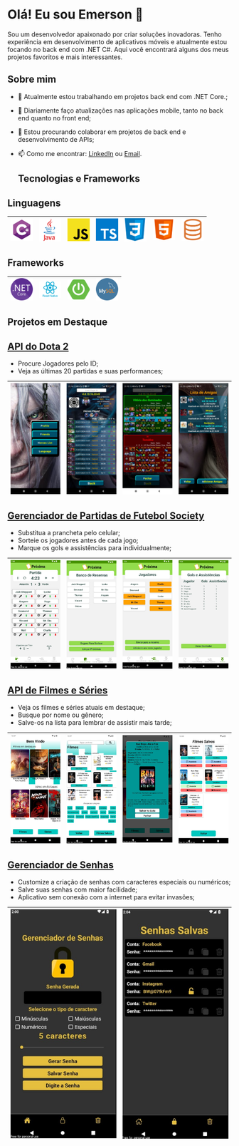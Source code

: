 # Olá! Eu sou Emerson 👋

Sou um desenvolvedor apaixonado por criar soluções inovadoras. Tenho experiência em desenvolvimento de aplicativos móveis e atualmente estou focando no back end com .NET C#. Aqui você encontrará alguns dos meus projetos favoritos e mais interessantes.

## Sobre mim

- 🔭 Atualmente estou trabalhando em projetos back end com .NET Core.;
- 🌱 Diariamente faço atualizações nas aplicações mobile, tanto no back end quanto no front end;
- 👯 Estou procurando colaborar em projetos de back end e desenvolvimento de APIs;
- 📫 Como me encontrar: [LinkedIn](https://www.linkedin.com/in/emersonribeiro2342/) ou [Email](mailto:lyncoln_erc@hotmail.com).

  ## Tecnologias e Frameworks

## Linguagens

| <img src="png/c.png" width="50" height="auto"> | <img src="png/java.png" width="50" height="auto"> | <img src="png/javascript.png" width="50" height="auto"> | <img src="png/typescript.png" width="50" height="auto"> | <img src="png/css.png" width="50" height="auto"> | <img src="png/html.png" width="50" height="auto"> | <img src="png/sql.png" width="50" height="auto"> |
| :--------------------------------------------: | :-----------------------------------------------: | :-----------------------------------------------------: | :-----------------------------------------------------: | :----------------------------------------------: | :-----------------------------------------------: | :----------------------------------------------: |

## Frameworks

| <img src="png/.net.png" width="50" height="auto"> | <img src="png/reactNative.png" width="50" height="auto"> | <img src="png/spring-boot.png" width="50" height="auto"> | <img src="png/mysql.png" width="50" height="auto"> |
| :-----------------------------------------------: | :------------------------------------------------------: | :------------------------------------------------------: | :------------------------------------------------: |

## Projetos em Destaque

## [API do Dota 2](https://github.com/Emerson2342/dota2)

- Procure Jogadores pelo ID;
- Veja as últimas 20 partidas e suas performances;

| <img src="./Projects/Dota2/home.jpeg" width="250" height="auto"> | <img src="./Projects/Dota2/player.jpeg" width="250" height="auto"> | <img src="./Projects/Dota2/matchDetails.jpeg" width="250" height="auto"> | <img src="./Projects/Dota2/friends.jpeg" width="250" height="auto"> |
| :--------------------------------------------------------------: | :----------------------------------------------------------------: | :----------------------------------------------------------------------: | :-----------------------------------------------------------------: |

## [Gerenciador de Partidas de Futebol Society](https://github.com/Emerson2342/proxima-futebol)

- Substitua a prancheta pelo celular;
- Sorteie os jogadores antes de cada jogo;
- Marque os gols e assistências para individualmente;

| <img src="./Projects/Proxima/partida.jpeg" width="250" height="auto"> | <img src="./Projects/Proxima/proxima.jpeg" width="250" height="auto"> | <img src="./Projects/Proxima/listaGeral.jpeg" width="250" height="auto"> | <img src="./Projects/Proxima/artilharia.jpeg" width="250" height="auto"> |
| :-------------------------------------------------------------------: | :-------------------------------------------------------------------: | :----------------------------------------------------------------------: | :----------------------------------------------------------------------: |

## [API de Filmes e Séries](https://github.com/Emerson2342/apI-filmes)

- Veja os filmes e séries atuais em destaque;
- Busque por nome ou gênero;
- Salve-os na lista para lembrar de assistir mais tarde;

| <img src="./Projects/APIFilmes/home.jpg" width="250" height="auto"> | <img src="./Projects/APIFilmes/filmes.jpg" width="250" height="auto"> | <img src="./Projects/APIFilmes/detalhesFilme.jpg" width="250" height="auto"> | <img src="./Projects/APIFilmes/listaFilmes.jpg" width="250" height="auto"> |
| :-----------------------------------------------------------------: | :-------------------------------------------------------------------: | :--------------------------------------------------------------------------: | :------------------------------------------------------------------------: |

## [Gerenciador de Senhas](https://github.com/Emerson2342/gerador-senha/)

- Customize a criação de senhas com caracteres especiais ou numéricos;
- Salve suas senhas com maior facilidade;
- Aplicativo sem conexão com a internet para evitar invasões;

| <img src="https://raw.githubusercontent.com/Emerson2342/gerador-senha/main/Imagens/PaginaPrincipal.jpeg" width="250" height="auto"> | <img src="https://raw.githubusercontent.com/Emerson2342/gerador-senha/main/Imagens/Senhas.jpeg" width="250" height="auto"> |
| :---------------------------------------------------------------------------------------------------------------------------------: | :------------------------------------------------------------------------------------------------------------------------: |

